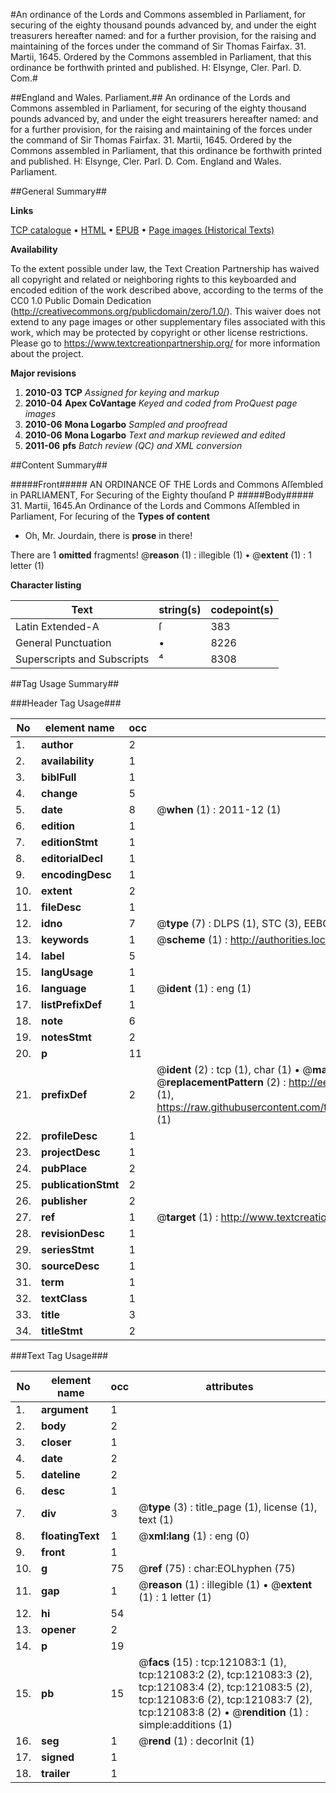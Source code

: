 #An ordinance of the Lords and Commons assembled in Parliament, for securing of the eighty thousand pounds advanced by, and under the eight treasurers hereafter named: and for a further provision, for the raising and maintaining of the forces under the command of Sir Thomas Fairfax. 31. Martii, 1645. Ordered by the Commons assembled in Parliament, that this ordinance be forthwith printed and published. H: Elsynge, Cler. Parl. D. Com.#

##England and Wales. Parliament.##
An ordinance of the Lords and Commons assembled in Parliament, for securing of the eighty thousand pounds advanced by, and under the eight treasurers hereafter named: and for a further provision, for the raising and maintaining of the forces under the command of Sir Thomas Fairfax. 31. Martii, 1645. Ordered by the Commons assembled in Parliament, that this ordinance be forthwith printed and published. H: Elsynge, Cler. Parl. D. Com.
England and Wales. Parliament.

##General Summary##

**Links**

[TCP catalogue](http://www.ota.ox.ac.uk/tcp/)  • 
[HTML](http://tei.it.ox.ac.uk/tcp/Texts-HTML/free/A83/A83132.html)  • 
[EPUB](http://tei.it.ox.ac.uk/tcp/Texts-EPUB/free/A83/A83132.epub) • 
[Page images (Historical Texts)](https://historicaltexts.jisc.ac.uk/eebo-99868727e)

**Availability**

To the extent possible under law, the Text Creation Partnership has waived all copyright and related or neighboring rights to this keyboarded and encoded edition of the work described above, according to the terms of the CC0 1.0 Public Domain Dedication (http://creativecommons.org/publicdomain/zero/1.0/). This waiver does not extend to any page images or other supplementary files associated with this work, which may be protected by copyright or other license restrictions. Please go to https://www.textcreationpartnership.org/ for more information about the project.

**Major revisions**

1. __2010-03__ __TCP__ *Assigned for keying and markup*
1. __2010-04__ __Apex CoVantage__ *Keyed and coded from ProQuest page images*
1. __2010-06__ __Mona Logarbo__ *Sampled and proofread*
1. __2010-06__ __Mona Logarbo__ *Text and markup reviewed and edited*
1. __2011-06__ __pfs__ *Batch review (QC) and XML conversion*

##Content Summary##

#####Front#####
AN ORDINANCE OF THE Lords and Commons Aſſembled in PARLIAMENT, For Securing of the Eighty thouſand P
#####Body#####
31. Martii, 1645.An Ordinance of the Lords and Commons Aſſembled in Parliament, For ſecuring of the 
**Types of content**

  * Oh, Mr. Jourdain, there is **prose** in there!

There are 1 **omitted** fragments! 
 @__reason__ (1) : illegible (1)  •  @__extent__ (1) : 1 letter (1)

**Character listing**


|Text|string(s)|codepoint(s)|
|---|---|---|
|Latin Extended-A|ſ|383|
|General Punctuation|•|8226|
|Superscripts             and Subscripts|⁴|8308|

##Tag Usage Summary##

###Header Tag Usage###

|No|element name|occ|attributes|
|---|---|---|---|
|1.|__author__|2||
|2.|__availability__|1||
|3.|__biblFull__|1||
|4.|__change__|5||
|5.|__date__|8| @__when__ (1) : 2011-12 (1)|
|6.|__edition__|1||
|7.|__editionStmt__|1||
|8.|__editorialDecl__|1||
|9.|__encodingDesc__|1||
|10.|__extent__|2||
|11.|__fileDesc__|1||
|12.|__idno__|7| @__type__ (7) : DLPS (1), STC (3), EEBO-CITATION (1), PROQUEST (1), VID (1)|
|13.|__keywords__|1| @__scheme__ (1) : http://authorities.loc.gov/ (1)|
|14.|__label__|5||
|15.|__langUsage__|1||
|16.|__language__|1| @__ident__ (1) : eng (1)|
|17.|__listPrefixDef__|1||
|18.|__note__|6||
|19.|__notesStmt__|2||
|20.|__p__|11||
|21.|__prefixDef__|2| @__ident__ (2) : tcp (1), char (1)  •  @__matchPattern__ (2) : ([0-9\-]+):([0-9IVX]+) (1), (.+) (1)  •  @__replacementPattern__ (2) : http://eebo.chadwyck.com/downloadtiff?vid=$1&page=$2 (1), https://raw.githubusercontent.com/textcreationpartnership/Texts/master/tcpchars.xml#$1 (1)|
|22.|__profileDesc__|1||
|23.|__projectDesc__|1||
|24.|__pubPlace__|2||
|25.|__publicationStmt__|2||
|26.|__publisher__|2||
|27.|__ref__|1| @__target__ (1) : http://www.textcreationpartnership.org/docs/. (1)|
|28.|__revisionDesc__|1||
|29.|__seriesStmt__|1||
|30.|__sourceDesc__|1||
|31.|__term__|1||
|32.|__textClass__|1||
|33.|__title__|3||
|34.|__titleStmt__|2||


###Text Tag Usage###

|No|element name|occ|attributes|
|---|---|---|---|
|1.|__argument__|1||
|2.|__body__|2||
|3.|__closer__|1||
|4.|__date__|2||
|5.|__dateline__|2||
|6.|__desc__|1||
|7.|__div__|3| @__type__ (3) : title_page (1), license (1), text (1)|
|8.|__floatingText__|1| @__xml:lang__ (1) : eng (0)|
|9.|__front__|1||
|10.|__g__|75| @__ref__ (75) : char:EOLhyphen (75)|
|11.|__gap__|1| @__reason__ (1) : illegible (1)  •  @__extent__ (1) : 1 letter (1)|
|12.|__hi__|54||
|13.|__opener__|2||
|14.|__p__|19||
|15.|__pb__|15| @__facs__ (15) : tcp:121083:1 (1), tcp:121083:2 (2), tcp:121083:3 (2), tcp:121083:4 (2), tcp:121083:5 (2), tcp:121083:6 (2), tcp:121083:7 (2), tcp:121083:8 (2)  •  @__rendition__ (1) : simple:additions (1)|
|16.|__seg__|1| @__rend__ (1) : decorInit (1)|
|17.|__signed__|1||
|18.|__trailer__|1||
